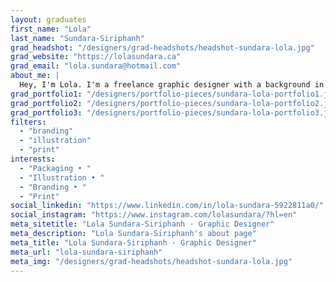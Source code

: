 ```yaml
---
layout: graduates
first_name: "Lola"
last_name: "Sundara-Siriphanh"
grad_headshot: "/designers/grad-headshots/headshot-sundara-lola.jpg"
grad_website: "https://lolasundara.ca"
grad_email: "lola.sundara@hotmail.com"
about_me: |
  Hey, I'm Lola. I'm a freelance graphic designer with a background in general arts and advertising/marketing. If you're looking to disrupt the industry, contact me!
grad_portfolio1: "/designers/portfolio-pieces/sundara-lola-portfolio1.jpg"
grad_portfolio2: "/designers/portfolio-pieces/sundara-lola-portfolio2.jpg"
grad_portfolio3: "/designers/portfolio-pieces/sundara-lola-portfolio3.jpg"
filters:
  - "branding"
  - "illustration"
  - "print"
interests:
  - "Packaging • "
  - "Illustration • "
  - "Branding • "
  - "Print"
social_linkedin: "https://www.linkedin.com/in/lola-sundara-5922811a0/"
social_instagram: "https://www.instagram.com/lolasundara/?hl=en"
meta_sitetitle: "Lola Sundara-Siriphanh · Graphic Designer"
meta_description: "Lola Sundara-Siriphanh's about page"
meta_title: "Lola Sundara-Siriphanh · Graphic Designer"
meta_url: "lola-sundara-siriphanh"
meta_img: "/designers/grad-headshots/headshot-sundara-lola.jpg"
---
```


